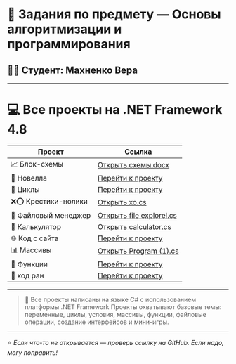 # 🧠 Задания по предмету — Основы алгоритмизации и программирования  
## 👨‍🎓 Студент:  Махненко Вера  

---

# 💻 Все проекты на .NET Framework 4.8

| Проект                        | Ссылка                                                                 |
|------------------------------|------------------------------------------------------------------------|
| 📈 Блок-схемы                 | [Открыть схемы.docx]() |
| 📖 Новелла                    | [Перейти к проекту]()      |
| 🔁 Циклы                      | [Перейти к проекту]()       |
| ❌⭕ Крестики-нолики           | [Открыть xo.cs](https://github.com/chosamu/zadania/blob/main/%D0%BA%D1%80%D0%B5%D1%81%D1%82%D0%B8%D0%BA%D0%B8-%D0%BD%D0%BE%D0%BB%D0%B8%D0%BA%D0%B8)           |
| 📁 Файловый менеджер          | [Открыть file explorel.cs]() |
| 🧮 Калькулятор                | [Открыть calculator.cs]() |
| 🌐 Код с сайта                | [Перейти к проекту]()   |
| 📊 Массивы                   | [Открыть Program (1).cs]() |
| 🧩 Функции                    | [Перейти к проекту]()     |
| 🧩 код ран                    | [Перейти к проекту](https://github.com/chosamu/zadania/tree/main/%D0%9D%D0%BE%D0%B2%D0%B0%D1%8F%20%D0%BF%D0%B0%D0%BF%D0%BA%D0%B0)     |

---

> 📌 Все проекты написаны на языке C# с использованием платформы .NET Framework 
> Проекты охватывают базовые темы: переменные, циклы, условия, массивы, функции, файловые операции, создание интерфейсов и мини-игры.

---

⭐ _Если что-то не открывается — проверь ссылку на GitHub. Если надо, могу поправить!_
